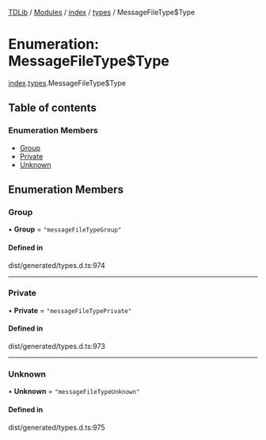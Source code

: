 [TDLib](../README.md) / [Modules](../modules.md) / [index](../modules/index.md) / [types](../modules/index.types.md) / MessageFileType$Type

# Enumeration: MessageFileType$Type

[index](../modules/index.md).[types](../modules/index.types.md).MessageFileType$Type

## Table of contents

### Enumeration Members

- [Group](index.types.MessageFileType_Type.md#group)
- [Private](index.types.MessageFileType_Type.md#private)
- [Unknown](index.types.MessageFileType_Type.md#unknown)

## Enumeration Members

### Group

• **Group** = ``"messageFileTypeGroup"``

#### Defined in

dist/generated/types.d.ts:974

___

### Private

• **Private** = ``"messageFileTypePrivate"``

#### Defined in

dist/generated/types.d.ts:973

___

### Unknown

• **Unknown** = ``"messageFileTypeUnknown"``

#### Defined in

dist/generated/types.d.ts:975

